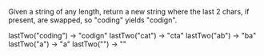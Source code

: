 Given a string of any length, return a new string where the last 2 chars, if present, are swapped, so "coding" yields "codign".

lastTwo("coding") → "codign"
lastTwo("cat") → "cta"
lastTwo("ab") → "ba"
lastTwo("a") → "a"
lastTwo("") → ""
